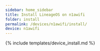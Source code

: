 ```yaml
---
sidebar: home_sidebar
title: Install LineageOS on n1awifi
folder: install
permalink: /devices/n1awifi/install/
device: n1awifi
---
```

{% include templates/device_install.md %}

